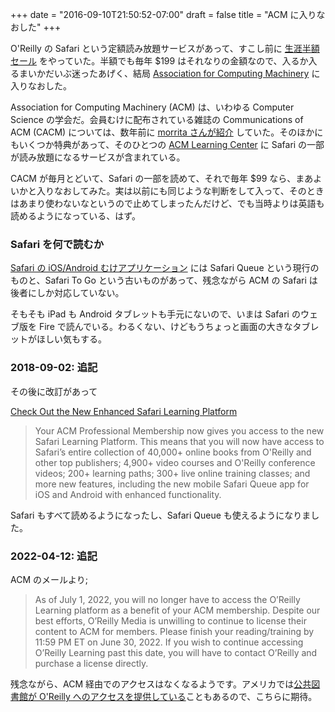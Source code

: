 +++
date = "2016-09-10T21:50:52-07:00"
draft = false
title = "ACM に入りなおした"
+++

O'Reilly の Safari という定額読み放題サービスがあって、すこし前に [生涯半額セール](https://www.safaribooksonline.com/public/summer2016-ns/) をやっていた。半額でも毎年 $199 はそれなりの金額なので、入るか入るまいかだいぶ迷ったあげく、結局 [Association for Computing Machinery](http://www.acm.org/) に入りなおした。

Association for Computing Machinery (ACM) は、いわゆる Computer Science の学会だ。会員むけに配布されている雑誌の Communications of ACM (CACM) については、数年前に [morrita さんが紹介](http://steps.dodgson.org/bn/2010/01/04/) していた。そのほかにもいくつか特典があって、そのひとつの [ACM Learning Center](http://learning.acm.org/) に Safari の一部が読み放題になるサービスが含まれている。

CACM が毎月とどいて、Safari の一部を読めて、それで毎年 $99 なら、まあよいかと入りなおしてみた。実は以前にも同じような判断をして入って、そのときはあまり使わないなというので止めてしまったんだけど、でも当時よりは英語も読めるようになっている、はず。

### Safari を何で読むか

[Safari の iOS/Android むけアプリケーション](https://www.safaribooksonline.com/apps/) には Safari Queue という現行のものと、Safari To Go という古いものがあって、残念ながら ACM の Safari は後者にしか対応していない。

そもそも iPad も Android タブレットも手元にないので、いまは Safari のウェブ版を Fire で読んでいる。わるくない、けどもうちょっと画面の大きなタブレットがほしい気もする。

### 2018-09-02: 追記

その後に改訂があって

[Check Out the New Enhanced Safari Learning Platform](https://www.acm.org/articles/bulletins/2017/june/safari-learning-platform)

> Your ACM Professional Membership now gives you access to the new Safari Learning Platform. This means that you will now have access to Safari’s entire collection of 40,000+ online books from O'Reilly and other top publishers; 4,900+ video courses and O'Reilly conference videos; 200+ learning paths; 300+ live online training classes; and more new features, including the new mobile Safari Queue app for iOS and Android with enhanced functionality.

Safari もすべて読めるようになったし、Safari Queue も使えるようになりました。

### 2022-04-12: 追記

ACM のメールより;

> As of July 1, 2022, you will no longer have to access the O’Reilly Learning platform as a benefit of your ACM membership. Despite our best efforts, O’Reilly Media is unwilling to continue to license their content to ACM for members. Please finish your reading/training by 11:59 PM ET on June 30, 2022. If you wish to continue accessing O’Reilly Learning past this date, you will have to contact O’Reilly and purchase a license directly.

残念ながら、ACM 経由でのアクセスはなくなるようです。アメリカでは[公共図書館が O'Reilly へのアクセスを提供している](https://blog.8-p.info/en/2021/06/24/oreilly/)こともあるので、こちらに期待。
